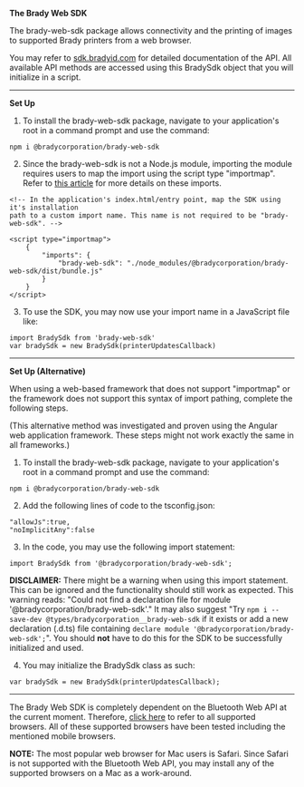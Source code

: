 **The Brady Web SDK**

The brady-web-sdk package allows connectivity and the printing of images to supported Brady printers from a web browser.

You may refer to [sdk.bradyid.com](https://sdk.bradyid.com/web_sdk_api/) for detailed documentation of the API.
All available API methods are accessed using this BradySdk object that you will initialize in a script.

--------------------------------------------------------------------------------------------------------------

**Set Up**

1. To install the brady-web-sdk package, navigate to your application's root in a command prompt and use the command:

```
npm i @bradycorporation/brady-web-sdk
```

2. Since the brady-web-sdk is not a Node.js module, importing the module requires users to map the import using the script type "importmap". Refer to [this article](https://dev.to/thepassle/the-javascript-ecosystem-for-the-dazed-and-confused-36il) for more details on these imports.

```
<!-- In the application's index.html/entry point, map the SDK using it's installation 
path to a custom import name. This name is not required to be "brady-web-sdk". -->

<script type="importmap">
    { 
        "imports": {
            "brady-web-sdk": "./node_modules/@bradycorporation/brady-web-sdk/dist/bundle.js"
        }                   
    }                     
</script> 
```

3. To use the SDK, you may now use your import name in a JavaScript file like:

```
import BradySdk from 'brady-web-sdk'
var bradySdk = new BradySdk(printerUpdatesCallback)
```

--------------------------------------------------------------------------------------------------------------

**Set Up (Alternative)**

When using a web-based framework that does not support "importmap" or the framework does not support this
syntax of import pathing, complete the following steps.

(This alternative method was investigated and proven using the Angular web application framework. These steps might
not work exactly the same in all frameworks.)

1. To install the brady-web-sdk package, navigate to your application's root in a command prompt and use the command:

```
npm i @bradycorporation/brady-web-sdk
```

2. Add the following lines of code to the tsconfig.json:

```
"allowJs":true,
"noImplicitAny":false
```

3. In the code, you may use the following import statement:

```
import BradySdk from '@bradycorporation/brady-web-sdk';
```

**DISCLAIMER:** There might be a warning when using this import statement. This can be ignored and the functionality should still work as expected.
This warning reads: "Could not find a declaration file for module '@bradycorporation/brady-web-sdk'." It may also suggest "Try `npm i --save-dev @types/bradycorporation__brady-web-sdk` if it exists or add a new declaration (.d.ts) file containing `declare module '@bradycorporation/brady-web-sdk';`". You
should **not** have to do this for the SDK to be successfully initialized and used. 

4. You may initialize the BradySdk class as such:

```
var bradySdk = new BradySdk(printerUpdatesCallback);
```

--------------------------------------------------------------------------------------------------------------

The Brady Web SDK is completely dependent on the Bluetooth Web API at the current moment. 
Therefore, [click here](https://developer.mozilla.org/en-US/docs/Web/API/Web_Bluetooth_API) to refer to all supported browsers. 
All of these supported browsers have been tested including the mentioned mobile browsers.

**NOTE:** The most popular web browser for Mac users is Safari. Since Safari is not supported with the Bluetooth Web API, you may install
any of the supported browsers on a Mac as a work-around. 